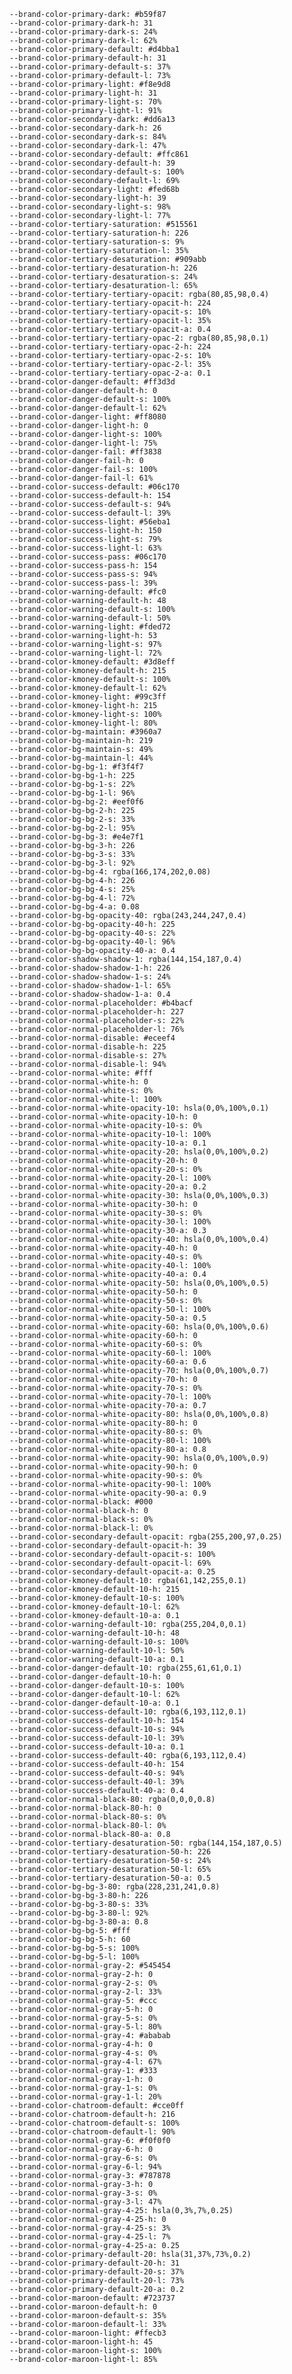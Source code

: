 
    --brand-color-primary-dark: #b59f87
    --brand-color-primary-dark-h: 31
    --brand-color-primary-dark-s: 24%
    --brand-color-primary-dark-l: 62%
    --brand-color-primary-default: #d4bba1
    --brand-color-primary-default-h: 31
    --brand-color-primary-default-s: 37%
    --brand-color-primary-default-l: 73%
    --brand-color-primary-light: #f8e9d8
    --brand-color-primary-light-h: 31
    --brand-color-primary-light-s: 70%
    --brand-color-primary-light-l: 91%
    --brand-color-secondary-dark: #dd6a13
    --brand-color-secondary-dark-h: 26
    --brand-color-secondary-dark-s: 84%
    --brand-color-secondary-dark-l: 47%
    --brand-color-secondary-default: #ffc861
    --brand-color-secondary-default-h: 39
    --brand-color-secondary-default-s: 100%
    --brand-color-secondary-default-l: 69%
    --brand-color-secondary-light: #fed68b
    --brand-color-secondary-light-h: 39
    --brand-color-secondary-light-s: 98%
    --brand-color-secondary-light-l: 77%
    --brand-color-tertiary-saturation: #515561
    --brand-color-tertiary-saturation-h: 226
    --brand-color-tertiary-saturation-s: 9%
    --brand-color-tertiary-saturation-l: 35%
    --brand-color-tertiary-desaturation: #909abb
    --brand-color-tertiary-desaturation-h: 226
    --brand-color-tertiary-desaturation-s: 24%
    --brand-color-tertiary-desaturation-l: 65%
    --brand-color-tertiary-tertiary-opacit: rgba(80,85,98,0.4)
    --brand-color-tertiary-tertiary-opacit-h: 224
    --brand-color-tertiary-tertiary-opacit-s: 10%
    --brand-color-tertiary-tertiary-opacit-l: 35%
    --brand-color-tertiary-tertiary-opacit-a: 0.4
    --brand-color-tertiary-tertiary-opac-2: rgba(80,85,98,0.1)
    --brand-color-tertiary-tertiary-opac-2-h: 224
    --brand-color-tertiary-tertiary-opac-2-s: 10%
    --brand-color-tertiary-tertiary-opac-2-l: 35%
    --brand-color-tertiary-tertiary-opac-2-a: 0.1
    --brand-color-danger-default: #ff3d3d
    --brand-color-danger-default-h: 0
    --brand-color-danger-default-s: 100%
    --brand-color-danger-default-l: 62%
    --brand-color-danger-light: #ff8080
    --brand-color-danger-light-h: 0
    --brand-color-danger-light-s: 100%
    --brand-color-danger-light-l: 75%
    --brand-color-danger-fail: #ff3838
    --brand-color-danger-fail-h: 0
    --brand-color-danger-fail-s: 100%
    --brand-color-danger-fail-l: 61%
    --brand-color-success-default: #06c170
    --brand-color-success-default-h: 154
    --brand-color-success-default-s: 94%
    --brand-color-success-default-l: 39%
    --brand-color-success-light: #56eba1
    --brand-color-success-light-h: 150
    --brand-color-success-light-s: 79%
    --brand-color-success-light-l: 63%
    --brand-color-success-pass: #06c170
    --brand-color-success-pass-h: 154
    --brand-color-success-pass-s: 94%
    --brand-color-success-pass-l: 39%
    --brand-color-warning-default: #fc0
    --brand-color-warning-default-h: 48
    --brand-color-warning-default-s: 100%
    --brand-color-warning-default-l: 50%
    --brand-color-warning-light: #fded72
    --brand-color-warning-light-h: 53
    --brand-color-warning-light-s: 97%
    --brand-color-warning-light-l: 72%
    --brand-color-kmoney-default: #3d8eff
    --brand-color-kmoney-default-h: 215
    --brand-color-kmoney-default-s: 100%
    --brand-color-kmoney-default-l: 62%
    --brand-color-kmoney-light: #99c3ff
    --brand-color-kmoney-light-h: 215
    --brand-color-kmoney-light-s: 100%
    --brand-color-kmoney-light-l: 80%
    --brand-color-bg-maintain: #3960a7
    --brand-color-bg-maintain-h: 219
    --brand-color-bg-maintain-s: 49%
    --brand-color-bg-maintain-l: 44%
    --brand-color-bg-bg-1: #f3f4f7
    --brand-color-bg-bg-1-h: 225
    --brand-color-bg-bg-1-s: 22%
    --brand-color-bg-bg-1-l: 96%
    --brand-color-bg-bg-2: #eef0f6
    --brand-color-bg-bg-2-h: 225
    --brand-color-bg-bg-2-s: 33%
    --brand-color-bg-bg-2-l: 95%
    --brand-color-bg-bg-3: #e4e7f1
    --brand-color-bg-bg-3-h: 226
    --brand-color-bg-bg-3-s: 33%
    --brand-color-bg-bg-3-l: 92%
    --brand-color-bg-bg-4: rgba(166,174,202,0.08)
    --brand-color-bg-bg-4-h: 226
    --brand-color-bg-bg-4-s: 25%
    --brand-color-bg-bg-4-l: 72%
    --brand-color-bg-bg-4-a: 0.08
    --brand-color-bg-bg-opacity-40: rgba(243,244,247,0.4)
    --brand-color-bg-bg-opacity-40-h: 225
    --brand-color-bg-bg-opacity-40-s: 22%
    --brand-color-bg-bg-opacity-40-l: 96%
    --brand-color-bg-bg-opacity-40-a: 0.4
    --brand-color-shadow-shadow-1: rgba(144,154,187,0.4)
    --brand-color-shadow-shadow-1-h: 226
    --brand-color-shadow-shadow-1-s: 24%
    --brand-color-shadow-shadow-1-l: 65%
    --brand-color-shadow-shadow-1-a: 0.4
    --brand-color-normal-placeholder: #b4bacf
    --brand-color-normal-placeholder-h: 227
    --brand-color-normal-placeholder-s: 22%
    --brand-color-normal-placeholder-l: 76%
    --brand-color-normal-disable: #eceef4
    --brand-color-normal-disable-h: 225
    --brand-color-normal-disable-s: 27%
    --brand-color-normal-disable-l: 94%
    --brand-color-normal-white: #fff
    --brand-color-normal-white-h: 0
    --brand-color-normal-white-s: 0%
    --brand-color-normal-white-l: 100%
    --brand-color-normal-white-opacity-10: hsla(0,0%,100%,0.1)
    --brand-color-normal-white-opacity-10-h: 0
    --brand-color-normal-white-opacity-10-s: 0%
    --brand-color-normal-white-opacity-10-l: 100%
    --brand-color-normal-white-opacity-10-a: 0.1
    --brand-color-normal-white-opacity-20: hsla(0,0%,100%,0.2)
    --brand-color-normal-white-opacity-20-h: 0
    --brand-color-normal-white-opacity-20-s: 0%
    --brand-color-normal-white-opacity-20-l: 100%
    --brand-color-normal-white-opacity-20-a: 0.2
    --brand-color-normal-white-opacity-30: hsla(0,0%,100%,0.3)
    --brand-color-normal-white-opacity-30-h: 0
    --brand-color-normal-white-opacity-30-s: 0%
    --brand-color-normal-white-opacity-30-l: 100%
    --brand-color-normal-white-opacity-30-a: 0.3
    --brand-color-normal-white-opacity-40: hsla(0,0%,100%,0.4)
    --brand-color-normal-white-opacity-40-h: 0
    --brand-color-normal-white-opacity-40-s: 0%
    --brand-color-normal-white-opacity-40-l: 100%
    --brand-color-normal-white-opacity-40-a: 0.4
    --brand-color-normal-white-opacity-50: hsla(0,0%,100%,0.5)
    --brand-color-normal-white-opacity-50-h: 0
    --brand-color-normal-white-opacity-50-s: 0%
    --brand-color-normal-white-opacity-50-l: 100%
    --brand-color-normal-white-opacity-50-a: 0.5
    --brand-color-normal-white-opacity-60: hsla(0,0%,100%,0.6)
    --brand-color-normal-white-opacity-60-h: 0
    --brand-color-normal-white-opacity-60-s: 0%
    --brand-color-normal-white-opacity-60-l: 100%
    --brand-color-normal-white-opacity-60-a: 0.6
    --brand-color-normal-white-opacity-70: hsla(0,0%,100%,0.7)
    --brand-color-normal-white-opacity-70-h: 0
    --brand-color-normal-white-opacity-70-s: 0%
    --brand-color-normal-white-opacity-70-l: 100%
    --brand-color-normal-white-opacity-70-a: 0.7
    --brand-color-normal-white-opacity-80: hsla(0,0%,100%,0.8)
    --brand-color-normal-white-opacity-80-h: 0
    --brand-color-normal-white-opacity-80-s: 0%
    --brand-color-normal-white-opacity-80-l: 100%
    --brand-color-normal-white-opacity-80-a: 0.8
    --brand-color-normal-white-opacity-90: hsla(0,0%,100%,0.9)
    --brand-color-normal-white-opacity-90-h: 0
    --brand-color-normal-white-opacity-90-s: 0%
    --brand-color-normal-white-opacity-90-l: 100%
    --brand-color-normal-white-opacity-90-a: 0.9
    --brand-color-normal-black: #000
    --brand-color-normal-black-h: 0
    --brand-color-normal-black-s: 0%
    --brand-color-normal-black-l: 0%
    --brand-color-secondary-default-opacit: rgba(255,200,97,0.25)
    --brand-color-secondary-default-opacit-h: 39
    --brand-color-secondary-default-opacit-s: 100%
    --brand-color-secondary-default-opacit-l: 69%
    --brand-color-secondary-default-opacit-a: 0.25
    --brand-color-kmoney-default-10: rgba(61,142,255,0.1)
    --brand-color-kmoney-default-10-h: 215
    --brand-color-kmoney-default-10-s: 100%
    --brand-color-kmoney-default-10-l: 62%
    --brand-color-kmoney-default-10-a: 0.1
    --brand-color-warning-default-10: rgba(255,204,0,0.1)
    --brand-color-warning-default-10-h: 48
    --brand-color-warning-default-10-s: 100%
    --brand-color-warning-default-10-l: 50%
    --brand-color-warning-default-10-a: 0.1
    --brand-color-danger-default-10: rgba(255,61,61,0.1)
    --brand-color-danger-default-10-h: 0
    --brand-color-danger-default-10-s: 100%
    --brand-color-danger-default-10-l: 62%
    --brand-color-danger-default-10-a: 0.1
    --brand-color-success-default-10: rgba(6,193,112,0.1)
    --brand-color-success-default-10-h: 154
    --brand-color-success-default-10-s: 94%
    --brand-color-success-default-10-l: 39%
    --brand-color-success-default-10-a: 0.1
    --brand-color-success-default-40: rgba(6,193,112,0.4)
    --brand-color-success-default-40-h: 154
    --brand-color-success-default-40-s: 94%
    --brand-color-success-default-40-l: 39%
    --brand-color-success-default-40-a: 0.4
    --brand-color-normal-black-80: rgba(0,0,0,0.8)
    --brand-color-normal-black-80-h: 0
    --brand-color-normal-black-80-s: 0%
    --brand-color-normal-black-80-l: 0%
    --brand-color-normal-black-80-a: 0.8
    --brand-color-tertiary-desaturation-50: rgba(144,154,187,0.5)
    --brand-color-tertiary-desaturation-50-h: 226
    --brand-color-tertiary-desaturation-50-s: 24%
    --brand-color-tertiary-desaturation-50-l: 65%
    --brand-color-tertiary-desaturation-50-a: 0.5
    --brand-color-bg-bg-3-80: rgba(228,231,241,0.8)
    --brand-color-bg-bg-3-80-h: 226
    --brand-color-bg-bg-3-80-s: 33%
    --brand-color-bg-bg-3-80-l: 92%
    --brand-color-bg-bg-3-80-a: 0.8
    --brand-color-bg-bg-5: #fff
    --brand-color-bg-bg-5-h: 60
    --brand-color-bg-bg-5-s: 100%
    --brand-color-bg-bg-5-l: 100%
    --brand-color-normal-gray-2: #545454
    --brand-color-normal-gray-2-h: 0
    --brand-color-normal-gray-2-s: 0%
    --brand-color-normal-gray-2-l: 33%
    --brand-color-normal-gray-5: #ccc
    --brand-color-normal-gray-5-h: 0
    --brand-color-normal-gray-5-s: 0%
    --brand-color-normal-gray-5-l: 80%
    --brand-color-normal-gray-4: #ababab
    --brand-color-normal-gray-4-h: 0
    --brand-color-normal-gray-4-s: 0%
    --brand-color-normal-gray-4-l: 67%
    --brand-color-normal-gray-1: #333
    --brand-color-normal-gray-1-h: 0
    --brand-color-normal-gray-1-s: 0%
    --brand-color-normal-gray-1-l: 20%
    --brand-color-chatroom-default: #cce0ff
    --brand-color-chatroom-default-h: 216
    --brand-color-chatroom-default-s: 100%
    --brand-color-chatroom-default-l: 90%
    --brand-color-normal-gray-6: #f0f0f0
    --brand-color-normal-gray-6-h: 0
    --brand-color-normal-gray-6-s: 0%
    --brand-color-normal-gray-6-l: 94%
    --brand-color-normal-gray-3: #787878
    --brand-color-normal-gray-3-h: 0
    --brand-color-normal-gray-3-s: 0%
    --brand-color-normal-gray-3-l: 47%
    --brand-color-normal-gray-4-25: hsla(0,3%,7%,0.25)
    --brand-color-normal-gray-4-25-h: 0
    --brand-color-normal-gray-4-25-s: 3%
    --brand-color-normal-gray-4-25-l: 7%
    --brand-color-normal-gray-4-25-a: 0.25
    --brand-color-primary-default-20: hsla(31,37%,73%,0.2)
    --brand-color-primary-default-20-h: 31
    --brand-color-primary-default-20-s: 37%
    --brand-color-primary-default-20-l: 73%
    --brand-color-primary-default-20-a: 0.2
    --brand-color-maroon-default: #723737
    --brand-color-maroon-default-h: 0
    --brand-color-maroon-default-s: 35%
    --brand-color-maroon-default-l: 33%
    --brand-color-maroon-light: #ffecb3
    --brand-color-maroon-light-h: 45
    --brand-color-maroon-light-s: 100%
    --brand-color-maroon-light-l: 85%